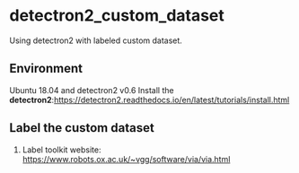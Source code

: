 # detectron2_custom_dataset
Using detectron2 with labeled custom dataset.
## Environment
Ubuntu 18.04 and detectron2 v0.6
Install the **detectron2**:https://detectron2.readthedocs.io/en/latest/tutorials/install.html
## Label the custom dataset
1. Label toolkit website:
https://www.robots.ox.ac.uk/~vgg/software/via/via.html
